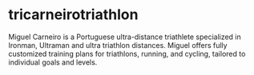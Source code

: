 # tricarneirotriathlon
Miguel Carneiro is a Portuguese ultra-distance triathlete specialized in Ironman, Ultraman and ultra triathlon distances. Miguel offers fully customized training plans for triathlons, running, and cycling, tailored to individual goals and levels.
